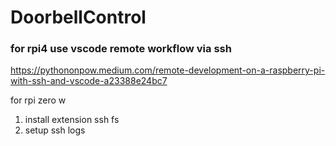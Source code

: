# DoorbellControl

### for rpi4 use vscode remote workflow via ssh

https://pythononpow.medium.com/remote-development-on-a-raspberry-pi-with-ssh-and-vscode-a23388e24bc7

for rpi zero w

1. install extension ssh fs
2. setup ssh logs